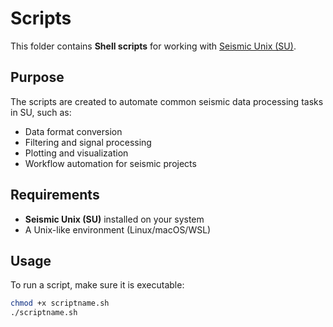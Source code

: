 # Scripts

This folder contains **Shell scripts** for working with [Seismic Unix (SU)](https://wiki.seismic-unix.org/).

## Purpose
The scripts are created to automate common seismic data processing tasks in SU, such as:
- Data format conversion
- Filtering and signal processing
- Plotting and visualization
- Workflow automation for seismic projects

## Requirements
- **Seismic Unix (SU)** installed on your system
- A Unix-like environment (Linux/macOS/WSL)

## Usage
To run a script, make sure it is executable:
```bash
chmod +x scriptname.sh
./scriptname.sh

